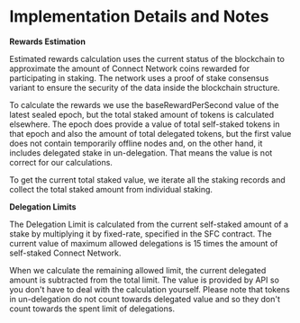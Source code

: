 # Implementation Details and Notes

**Rewards Estimation**

Estimated rewards calculation uses the current status of the blockchain to approximate the amount of Connect Network coins rewarded for participating in staking. The network uses a proof of stake consensus variant to ensure the security of the data inside the blockchain structure.

To calculate the rewards we use the baseRewardPerSecond value of the latest sealed epoch, but the total staked amount of tokens is calculated elsewhere. The epoch does provide a value of total self-staked tokens in that epoch and also the amount of total delegated tokens, but the first value does not contain temporarily offline nodes and, on the other hand, it includes delegated stake in un-delegation. That means the value is not correct for our calculations.

To get the current total staked value, we iterate all the staking records and collect the total staked amount from individual staking.

**Delegation Limits**

The Delegation Limit is calculated from the current self-staked amount of a stake by multiplying it by fixed-rate, specified in the SFC contract. The current value of maximum allowed delegations is 15 times the amount of self-staked Connect Network.

When we calculate the remaining allowed limit, the current delegated amount is subtracted from the total limit. The value is provided by API so you don't have to deal with the calculation yourself. Please note that tokens in un-delegation do not count towards delegated value and so they don't count towards the spent limit of delegations.
